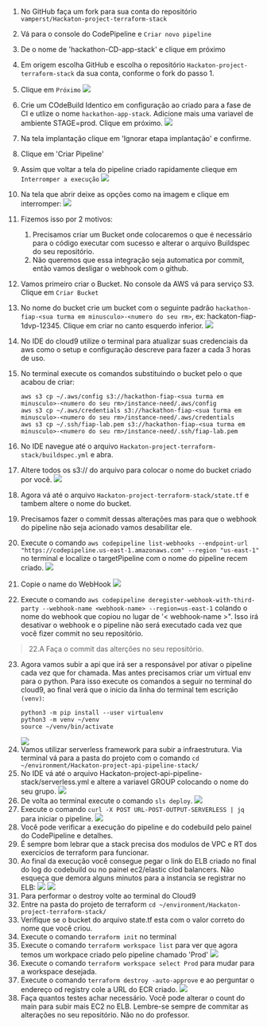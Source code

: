 1. No GitHub faça um fork para sua conta do repositório `vamperst/Hackaton-project-terraform-stack`
2. Vá para o console do CodePipeline e `Criar novo pipeline`
3. De o nome de 'hackathon-CD-app-stack' e clique em próximo
4. Em origem escolha GitHub e escolha o repositório `Hackaton-project-terraform-stack` da sua conta, conforme o fork do passo 1.
5. Clique em `Próximo`
   ![](img/cp1.png)
6. Crie um COdeBuild Identico em configuração ao criado para a fase de CI e utlize o nome `hackathon-app-stack`. Adicione mais uma variavel de ambiente STAGE=prod. Clique em próximo.
   ![](img/cb1.png)
7. Na tela implantação clique em 'Ignorar etapa implantação' e confirme.
8. Clique em 'Criar Pipeline'
9.  Assim que voltar a tela do pipeline criado rapidamente clieque em `Interromper a execução`
    ![](img/cp2.png)
10. Na tela que abrir deixe as opções como na imagem e clique em interromper:
    ![](img/cp3.png)
11. Fizemos isso por 2 motivos:
    1.  Precisamos criar um Bucket onde colocaremos o que é necessário para o código executar com sucesso e alterar o arquivo Buildspec do seu repositório.
    2.  Não queremos que essa integração seja automatica por commit, então vamos desligar o webhook com o github.
12. Vamos primeiro criar o Bucket. No console da AWS vá para serviço S3. Clique em `Criar Bucket`
13. No nome do bucket crie um bucket com o seguinte padrão `hackathon-fiap-<sua turma em minusculo>-<numero do seu rm>`, ex: hackaton-fiap-1dvp-12345. Clique em criar no canto esquerdo inferior.
    ![](img/s3-1.png)
14. No IDE do cloud9 utilize o terminal para atualizar suas credenciais da aws como o setup e configuração descreve para fazer a cada 3 horas de uso.
15. No terminal execute os comandos substituindo o bucket pelo o que acabou de criar:
    ```
    aws s3 cp ~/.aws/config s3://hackathon-fiap-<sua turma em minusculo>-<numero do seu rm>/instance-need/.aws/config
    aws s3 cp ~/.aws/credentials s3://hackathon-fiap-<sua turma em minusculo>-<numero do seu rm>/instance-need/.aws/credentials
    aws s3 cp ~/.ssh/fiap-lab.pem s3://hackathon-fiap-<sua turma em minusculo>-<numero do seu rm>/instance-need/.ssh/fiap-lab.pem
    ```
16. No IDE navegue até o arquivo `Hackaton-project-terraform-stack/buildspec.yml` e abra.
17. Altere todos os s3:// do arquivo para colocar o nome do bucket criado por você.
    ![](img/ide1.png)
18. Agora vá até o arquivo `Hackaton-project-terraform-stack/state.tf` e tambem altere o nome do bucket.
19. Precisamos fazer o commit dessas alterações mas para que o webhook do pipeline não seja acionado vamos desabilitar ele.
20. Execute o comando `aws codepipeline list-webhooks --endpoint-url "https://codepipeline.us-east-1.amazonaws.com" --region "us-east-1"` no terminal e localize o targetPipeline com o nome do pipeline recem criado.
    ![](img/ter1.png)
    
21. Copie o name do WebHook
    ![](img/ter2.png)
22. Execute o comando `aws codepipeline deregister-webhook-with-third-party --webhook-name <webhook-name> --region=us-east-1` colando o nome do webhook que copiou no lugar de '< webhook-name >". Isso irá desativar o webhook e o pipeline não será executado cada vez que você fizer commit no seu repositório.
    
> 22.A  Faça o commit das alterções no seu repositório.
23. Agora vamos subir a api que irá ser a responsável por ativar o pipeline cada vez que for chamada. Mas antes precisamos criar um virtual env para o python. Para isso execute os comandos a seguir no terminal do cloud9, ao final verá que o inicio da linha do terminal tem  escrição `(venv)`:
    ```
    python3 -m pip install --user virtualenv
    python3 -m venv ~/venv
    source ~/venv/bin/activate
    ```
    ![](img/ter3.png)
24. Vamos utilizar serverless framework para subir a infraestrutura. Via terminal vá para a pasta do projeto com o comando `cd ~/environment/Hackaton-project-api-pipeline-stack/`
25. No IDE vá até o arquivo Hackaton-project-api-pipeline-stack/serverless.yml e altere a variavel GROUP colocando o nome do seu grupo.
    ![](img/sls1.png)
26. De volta ao terminal execute o comando `sls deploy`.
    ![](img/sls2.png)
27. Execute o comando `curl -X POST URL-POST-OUTPUT-SERVERLESS | jq` para iniciar o pipeline.
    ![](img/ter4.png)
28. Você pode verificar a execução do pipeline e do codebuild pelo painel do CodePipeline e detalhes.
29. É sempre bom lebrar que a stack precisa dos modulos de VPC e RT dos exercicios de terraform para funcionar.
30. Ao final da execução você consegue pegar o link do ELB criado no final do log do codebuild ou no painel ec2/elastic clod balancers. Não esqueça que demora alguns minutos para a instancia se registrar no ELB:
    ![](img/cb2.png)
    ![](img/elb1.png)
31. Para performar o destroy volte ao terminal do Cloud9
32. Entre na pasta do projeto de terraform `cd ~/environment/Hackaton-project-terraform-stack/`
33. Verifique se o bucket do arquivo state.tf esta com o valor correto do nome que você criou.
34. Execute o comando `terraform init` no terminal
35. Execute o comando `terraform workspace list` para ver que agora temos um workpace criado pelo pipeline chamado 'Prod'
    ![](img/ter5.png)
36. Execute o comando `terraform workspace select Prod` para mudar para a workspace desejada.
37. Execute o comando `terraform destroy -auto-approve` e ao perguntar o endereço od registry cole a URL do ECR criado.
    ![](img/ter6.png)
38. Faça quantos testes achar necessário. Você pode alterar o count do main para subir mais EC2 no ELB. Lembre-se sempre de commitar as alterações no seu repositório. Não no do professor. 